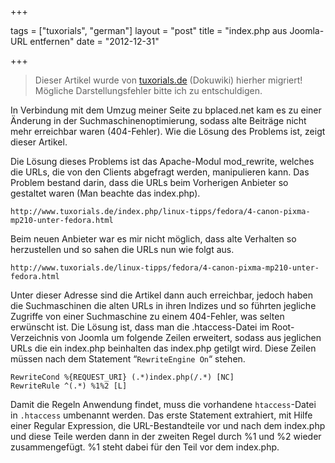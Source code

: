 +++

tags = ["tuxorials", "german"]
layout = "post"
title = "index.php aus Joomla-URL entfernen"
date = "2012-12-31"

+++

>
> Dieser Artikel wurde von [tuxorials.de](http://tuxorials.de) (Dokuwiki) hierher migriert!
> Mögliche Darstellungsfehler bitte ich zu entschuldigen.
>


In Verbindung mit dem Umzug meiner Seite zu bplaced.net kam es zu einer
Änderung in der Suchmaschinenoptimierung, sodass alte Beiträge nicht
mehr erreichbar waren (404-Fehler). Wie die Lösung des Problems ist,
zeigt dieser Artikel.

Die Lösung dieses Problems ist das Apache-Modul mod\_rewrite, welches
die URLs, die von den Clients abgefragt werden, manipulieren kann. Das
Problem bestand darin, dass die URLs beim Vorherigen Anbieter so
gestaltet waren (Man beachte das index.php).

```
http://www.tuxorials.de/index.php/linux-tipps/fedora/4-canon-pixma-mp210-unter-fedora.html
```

Beim neuen Anbieter war es mir nicht möglich, dass alte Verhalten so
herzustellen und so sahen die URLs nun wie folgt aus.

```
http://www.tuxorials.de/linux-tipps/fedora/4-canon-pixma-mp210-unter-fedora.html
```

Unter dieser Adresse sind die Artikel dann auch erreichbar, jedoch haben
die Suchmaschinen die alten URLs in ihren Indizes und so führten
jegliche Zugriffe von einer Suchmaschine zu einem 404-Fehler, was selten
erwünscht ist. Die Lösung ist, dass man die .htaccess-Datei im
Root-Verzeichnis von Joomla um folgende Zeilen erweitert, sodass aus
jeglichen URLs die ein index.php beinhalten das index.php getilgt wird.
Diese Zeilen müssen nach dem Statement “`RewriteEngine On`“ stehen.

```
RewriteCond %{REQUEST_URI} (.*)index.php(/.*) [NC] 
RewriteRule ^(.*) %1%2 [L]
```

Damit die Regeln Anwendung findet, muss die vorhandene `htaccess`-Datei
in `.htaccess` umbenannt werden. Das erste Statement extrahiert, mit
Hilfe einer Regular Expression, die URL-Bestandteile vor und nach dem
index.php und diese Teile werden dann in der zweiten Regel durch %1 und
%2 wieder zusammengefügt. %1 steht dabei für den Teil vor dem index.php.
